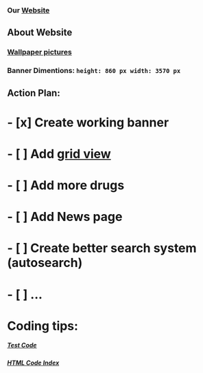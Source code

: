 ### Our [Website](https://isthatadeveloper.github.io/pharmacyindex.github.io/index.html)

## **About Website**
### [Wallpaper pictures](https://www.wallpaperflare.com/search?wallpaper=pharmacy)
### Banner Dimentions: ```height: 860 px width: 3570 px```

## **Action Plan:**

# - [x] **Create working banner**
# - [ ] **Add [grid view](https://www.w3schools.com/css/css_rwd_grid.asp)**
# - [ ] **Add more drugs**
# - [ ] **Add News page**
# - [ ] **Create better search system (autosearch)**
# - [ ] ...

# **Coding tips:**
##### [Test Code](https://www.w3schools.com/css/tryit.asp?filename=tryresponsive_styles)
##### [HTML Code Index](https://docs.google.com/document/d/1txJtKqCXBK68QiEDWXglem8-mzOtcNsh4MzIJLNIbrs/edit#)



